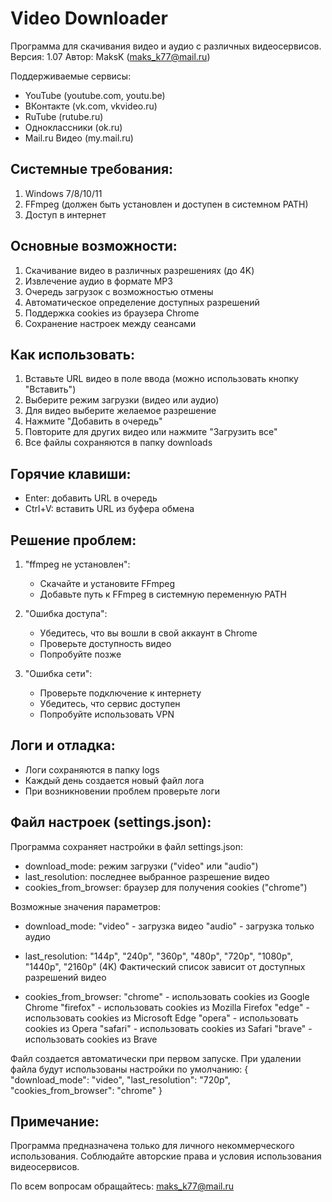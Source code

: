 Video Downloader
===============

Программа для скачивания видео и аудио с различных видеосервисов.
Версия: 1.07
Автор: MaksK (maks_k77@mail.ru)

Поддерживаемые сервисы:
- YouTube (youtube.com, youtu.be)
- ВКонтакте (vk.com, vkvideo.ru)
- RuTube (rutube.ru)
- Одноклассники (ok.ru)
- Mail.ru Видео (my.mail.ru)

Системные требования:
--------------------
1. Windows 7/8/10/11
2. FFmpeg (должен быть установлен и доступен в системном PATH)
3. Доступ в интернет

Основные возможности:
-------------------
1. Скачивание видео в различных разрешениях (до 4K)
2. Извлечение аудио в формате MP3
3. Очередь загрузок с возможностью отмены
4. Автоматическое определение доступных разрешений
5. Поддержка cookies из браузера Chrome
6. Сохранение настроек между сеансами

Как использовать:
---------------
1. Вставьте URL видео в поле ввода (можно использовать кнопку "Вставить")
2. Выберите режим загрузки (видео или аудио)
3. Для видео выберите желаемое разрешение
4. Нажмите "Добавить в очередь"
5. Повторите для других видео или нажмите "Загрузить все"
6. Все файлы сохраняются в папку downloads

Горячие клавиши:
--------------
- Enter: добавить URL в очередь
- Ctrl+V: вставить URL из буфера обмена

Решение проблем:
--------------
1. "ffmpeg не установлен":
   - Скачайте и установите FFmpeg
   - Добавьте путь к FFmpeg в системную переменную PATH

2. "Ошибка доступа":
   - Убедитесь, что вы вошли в свой аккаунт в Chrome
   - Проверьте доступность видео
   - Попробуйте позже

3. "Ошибка сети":
   - Проверьте подключение к интернету
   - Убедитесь, что сервис доступен
   - Попробуйте использовать VPN

Логи и отладка:
-------------
- Логи сохраняются в папку logs
- Каждый день создается новый файл лога
- При возникновении проблем проверьте логи

Файл настроек (settings.json):
---------------------------
Программа сохраняет настройки в файл settings.json:
- download_mode: режим загрузки ("video" или "audio")
- last_resolution: последнее выбранное разрешение видео
- cookies_from_browser: браузер для получения cookies ("chrome")

Возможные значения параметров:
- download_mode: 
    "video" - загрузка видео
    "audio" - загрузка только аудио

- last_resolution:
    "144p", "240p", "360p", "480p", "720p", "1080p", "1440p", "2160p" (4K)
    Фактический список зависит от доступных разрешений видео

- cookies_from_browser:
    "chrome"  - использовать cookies из Google Chrome
    "firefox" - использовать cookies из Mozilla Firefox
    "edge"    - использовать cookies из Microsoft Edge
    "opera"   - использовать cookies из Opera
    "safari"  - использовать cookies из Safari
    "brave"   - использовать cookies из Brave

Файл создается автоматически при первом запуске.
При удалении файла будут использованы настройки по умолчанию:
{
    "download_mode": "video",
    "last_resolution": "720p",
    "cookies_from_browser": "chrome"
}

Примечание:
----------
Программа предназначена только для личного некоммерческого использования.
Соблюдайте авторские права и условия использования видеосервисов.

По всем вопросам обращайтесь: maks_k77@mail.ru 
